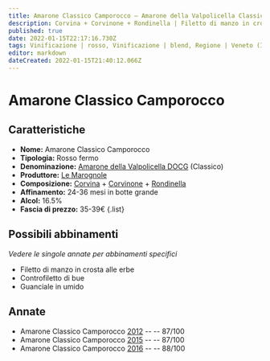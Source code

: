 ```yaml
---
title: Amarone Classico Camporocco – Amarone della Valpolicella Classico DOCG – Le Marognole – Veneto (IT) – 35-39€ – 3★
description: Corvina + Corvinone + Rondinella | Filetto di manzo in crosta alle erbe – Controfiletto di bue – Guanciale in umido
published: true
date: 2022-01-15T22:17:16.730Z
tags: Vinificazione | rosso, Vinificazione | blend, Regione | Veneto (IT), Vinificazione | fermo, Vitigni | Corvina, Vitigno | Rondinella, Vitigno | Corvinone, Prezzi | 35-39€, Valutazioni | 3 stelle, Alimento | manzo, Alimento | maiale, Alimento | bue, Aromatizzazione | in crosta, Aromatizzazione | alle erbe, Cottura | in umido
editor: markdown
dateCreated: 2022-01-15T21:40:12.066Z
---
```


# Amarone Classico Camporocco

## Caratteristiche
- **Nome:** Amarone Classico Camporocco
- **Tipologia:** Rosso fermo
- **Denominazione:** [Amarone della Valpolicella DOCG](/denominazioni/Italia/Veneto/DOCG/Amarone-della-Valpolicella) (Classico)
- **Produttore:** [Le Marognole](/produttori/Italia/Veneto/Le-Marognole) 
- **Composizione:** [Corvina](/vitigni/Italia/bacca-nera/corvina) + [Corvinone](/vitigni/Italia/bacca-nera/corvinone) + [Rondinella](/vitigni/Italia/bacca-nera/rondinella)
- **Affinamento:** 24-36 mesi in botte grande
- **Alcol:** 16.5%
- **Fascia di prezzo:** 35-39€
{.list}

## Possibili abbinamenti
*Vedere le singole annate per abbinamenti specifici*

- Filetto di manzo in crosta alle erbe
- Controfiletto di bue
- Guanciale in umido

## Annate
- Amarone Classico Camporocco [2012](vini/Italia/Veneto/Le-Marognole/Amarone-Classico-Camporocco/2012) -- <span class="star-3"></span> -- 87/100
- Amarone Classico Camporocco [2015](vini/Italia/Veneto/Le-Marognole/Amarone-Classico-Camporocco/2015) -- <span class="star-3"></span> -- 87/100
- Amarone Classico Camporocco [2016](vini/Italia/Veneto/Le-Marognole/Amarone-Classico-Camporocco/2016) -- <span class="star-3"></span> -- 88/100